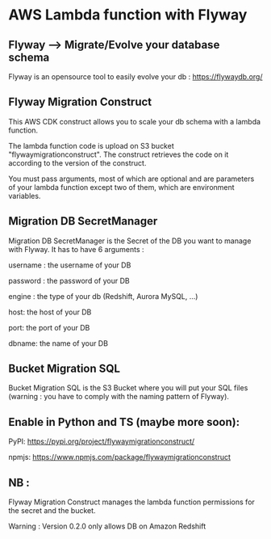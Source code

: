 # AWS Lambda function with Flyway

## Flyway --> Migrate/Evolve your database schema

Flyway is an opensource tool to easily evolve your db : https://flywaydb.org/

## Flyway Migration Construct

This AWS CDK construct allows you to scale your db schema with a lambda function.

The lambda function code is upload on S3 bucket "flywaymigrationconstruct". The construct retrieves the code on it according
to the version of the construct.

You must pass arguments, most of which are optional and are parameters of your lambda function except two of them,
which are environment variables.

## Migration DB SecretManager

Migration DB SecretManager is the Secret of the DB you want to manage with Flyway.
It has to have 6 arguments :

username : the username of your DB

password : the password of your DB

engine : the type of your db (Redshift, Aurora MySQL, ...)

host: the host of your DB

port: the port of your DB

dbname: the name of your DB

## Bucket Migration SQL

Bucket Migration SQL is the S3 Bucket where you will put your SQL files
(warning : you have to comply with the naming pattern of Flyway).

## Enable in Python and TS (maybe more soon):

PyPI: https://pypi.org/project/flywaymigrationconstruct/

npmjs: https://www.npmjs.com/package/flywaymigrationconstruct

## NB :

Flyway Migration Construct manages the lambda function permissions for the secret and the bucket.

Warning : Version 0.2.0 only allows DB on Amazon Redshift
